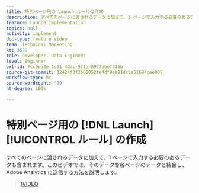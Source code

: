 ```yaml
---
title: 特別ページ用の Launch ルールの作成
description: すべてのページに渡されるデータに加えて、1 ページで入力する必要のあるデータも含まれます。このビデオでは、そのデータを各ページのデータと結合し、Adobe Analytics に送信する方法を説明します。
feature: Launch Implementation
topics: null
activity: implement
doc-type: feature video
team: Technical Marketing
kt: 3590
role: Developer, Data Engineer
level: Beginner
exl-id: 7cc9ea3e-1c31-4dac-9f7e-89f7a6ef315b
source-git-commit: 32424f3f2b05952fe4df9ea91dcbe51684cee905
workflow-type: ht
source-wordcount: '99'
ht-degree: 100%

---
```


# 特別ページ用の [!DNL Launch] [!UICONTROL ルール] の作成

すべてのページに渡されるデータに加えて、1 ページで入力する必要のあるデータも含まれます。このビデオでは、そのデータを各ページのデータと結合し、Adobe Analytics に送信する方法を説明します。

>[!VIDEO](https://video.tv.adobe.com/v/28770/?quality=12)
